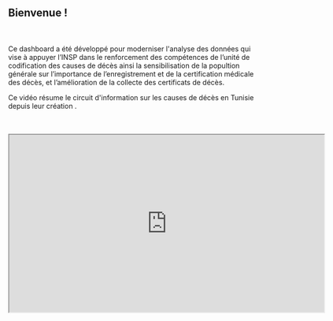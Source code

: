 ## Bienvenue !
<br><br>
Ce dashboard a été développé pour moderniser l'analyse des données qui vise à appuyer l’INSP dans le renforcement des compétences de l’unité de codification des causes de décès ainsi  la sensibilisation de la popultion générale sur l’importance de l’enregistrement et de la certification médicale des décès, et l’amélioration de la collecte des certificats de décès.


Ce vidéo résume le circuit d'information sur les causes de décès en Tunisie depuis leur création .
<br><br><br>
<iframe style = "display: block; margin: auto;" width="640" height="360" src="https://www.youtube.com/embed/YL7emxw8OeA"></iframe>